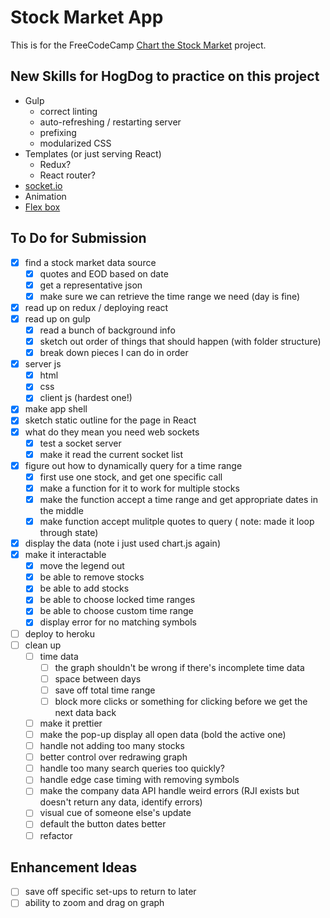 # Stock Market App
This is for the FreeCodeCamp [Chart the Stock Market](https://www.freecodecamp.com/challenges/chart-the-stock-market) project.

## New Skills for HogDog to practice on this project
* Gulp
  * correct linting
  * auto-refreshing / restarting server 
  * prefixing
  * modularized CSS
* Templates (or just serving React)
  * Redux?
  * React router?
* [socket.io](https://github.com/socketio/socket.io)
* Animation
* [Flex box](https://developer.mozilla.org/en-US/docs/Web/CSS/CSS_Flexible_Box_Layout/Using_CSS_flexible_boxes)

## To Do for Submission
* [X] find a stock market data source
  * [X] quotes and EOD based on date
  * [X] get a representative json
  * [X] make sure we can retrieve the time range we need (day is fine)
* [X] read up on redux / deploying react
* [X] read up on gulp
  * [X] read a bunch of background info
  * [X] sketch out order of things that should happen (with folder structure)
  * [X] break down pieces I can do in order
* [X] server js
  * [X] html
  * [X] css
  * [X] client js (hardest one!)
* [X] make app shell 
* [X] sketch static outline for the page in React
* [X] what do they mean you need web sockets
  * [X] test a socket server
  * [X] make it read the current socket list
* [X] figure out how to dynamically query for a time range
  * [X] first use one stock, and get one specific call
  * [X] make a function for it to work for multiple stocks
  * [X] make the function accept a time range and get appropriate dates in the middle
  * [X] make function accept mulitple quotes to query ( note: made it loop through state)
* [X] display the data (note i just used chart.js again)
* [X] make it interactable
  * [X] move the legend out
  * [X] be able to remove stocks
  * [X] be able to add stocks
  * [X] be able to choose locked time ranges
  * [X] be able to choose custom time range
  * [X] display error for no matching symbols
* [ ] deploy to heroku
* [ ] clean up
  * [ ] time data
    * [ ] the graph shouldn't be wrong if there's incomplete time data
    * [ ] space between days
    * [ ] save off total time range
    * [ ] block more clicks or something for clicking before we get the next data back
  * [ ] make it prettier
  * [ ] make the pop-up display all open data (bold the active one)
  * [ ] handle not adding too many stocks
  * [ ] better control over redrawing graph
  * [ ] handle too many search queries too quickly?
  * [ ] handle edge case timing with removing symbols
  * [ ] make the company data API handle weird errors (RJI exists but doesn't return any data, identify errors)
  * [ ] visual cue of someone else's update
  * [ ] default the button dates better
  * [ ] refactor

## Enhancement Ideas
* [ ] save off specific set-ups to return to later
* [ ] ability to zoom and drag on graph